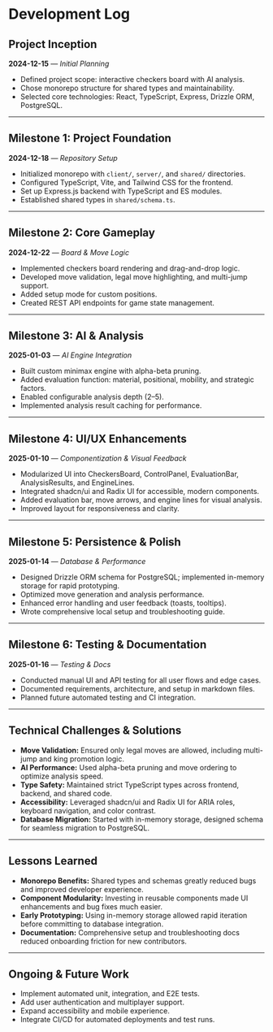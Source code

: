 # Development Log

## Project Inception

**2024-12-15** — *Initial Planning*
- Defined project scope: interactive checkers board with AI analysis.
- Chose monorepo structure for shared types and maintainability.
- Selected core technologies: React, TypeScript, Express, Drizzle ORM, PostgreSQL.

---

## Milestone 1: Project Foundation

**2024-12-18** — *Repository Setup*
- Initialized monorepo with `client/`, `server/`, and `shared/` directories.
- Configured TypeScript, Vite, and Tailwind CSS for the frontend.
- Set up Express.js backend with TypeScript and ES modules.
- Established shared types in `shared/schema.ts`.

---

## Milestone 2: Core Gameplay

**2024-12-22** — *Board & Move Logic*
- Implemented checkers board rendering and drag-and-drop logic.
- Developed move validation, legal move highlighting, and multi-jump support.
- Added setup mode for custom positions.
- Created REST API endpoints for game state management.

---

## Milestone 3: AI & Analysis

**2025-01-03** — *AI Engine Integration*
- Built custom minimax engine with alpha-beta pruning.
- Added evaluation function: material, positional, mobility, and strategic factors.
- Enabled configurable analysis depth (2–5).
- Implemented analysis result caching for performance.

---

## Milestone 4: UI/UX Enhancements

**2025-01-10** — *Componentization & Visual Feedback*
- Modularized UI into CheckersBoard, ControlPanel, EvaluationBar, AnalysisResults, and EngineLines.
- Integrated shadcn/ui and Radix UI for accessible, modern components.
- Added evaluation bar, move arrows, and engine lines for visual analysis.
- Improved layout for responsiveness and clarity.

---

## Milestone 5: Persistence & Polish

**2025-01-14** — *Database & Performance*
- Designed Drizzle ORM schema for PostgreSQL; implemented in-memory storage for rapid prototyping.
- Optimized move generation and analysis performance.
- Enhanced error handling and user feedback (toasts, tooltips).
- Wrote comprehensive local setup and troubleshooting guide.

---

## Milestone 6: Testing & Documentation

**2025-01-16** — *Testing & Docs*
- Conducted manual UI and API testing for all user flows and edge cases.
- Documented requirements, architecture, and setup in markdown files.
- Planned future automated testing and CI integration.

---

## Technical Challenges & Solutions

- **Move Validation:** Ensured only legal moves are allowed, including multi-jump and king promotion logic.
- **AI Performance:** Used alpha-beta pruning and move ordering to optimize analysis speed.
- **Type Safety:** Maintained strict TypeScript types across frontend, backend, and shared code.
- **Accessibility:** Leveraged shadcn/ui and Radix UI for ARIA roles, keyboard navigation, and color contrast.
- **Database Migration:** Started with in-memory storage, designed schema for seamless migration to PostgreSQL.

---

## Lessons Learned

- **Monorepo Benefits:** Shared types and schemas greatly reduced bugs and improved developer experience.
- **Component Modularity:** Investing in reusable components made UI enhancements and bug fixes much easier.
- **Early Prototyping:** Using in-memory storage allowed rapid iteration before committing to database integration.
- **Documentation:** Comprehensive setup and troubleshooting docs reduced onboarding friction for new contributors.

---

## Ongoing & Future Work

- Implement automated unit, integration, and E2E tests.
- Add user authentication and multiplayer support.
- Expand accessibility and mobile experience.
- Integrate CI/CD for automated deployments and test runs. 